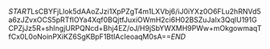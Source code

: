 $START$LsCBYFjLlok5dAAoZJzi1XpPZgT4m1LXVbj6/iJ0iYXz0O6FLu2hRNVd5a6zJZvxOCS5pRTfIOYa4Xqf0BQjtfJuxiOWmH2ci6H02BSZuJaIx3QqlU191GCPZjJz5R+shIngjURPQNcd+Bhj4EZ/oJ/H9jSbYWXMH9PWw+mOkgowmaqTfCx0L0oNoinPXiKZ6SgKBpF1BtIAcIeoaqM0sA==$END$